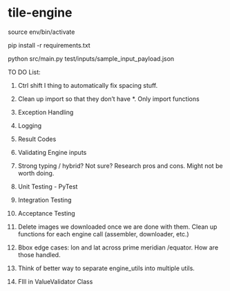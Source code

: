 # tile-engine

source env/bin/activate


pip install -r requirements.txt

python src/main.py test/inputs/sample_input_payload.json 


TO DO List: 
1. Ctrl shift I thing to automatically fix spacing stuff. 
2. Clean up import so that they don’t have *. Only import functions 
3. Exception Handling
4. Logging
5. Result Codes 
6. Validating Engine inputs
7. Strong typing / hybrid? Not sure? Research pros and cons. Might not be worth doing. 
8. Unit Testing - PyTest
9. Integration Testing
10. Acceptance Testing
11. Delete images we downloaded once we are done with them. Clean up functions for each engine call (assembler, downloader, etc.)
12. Bbox edge cases: lon and lat across prime meridian /equator. How are those handled. 
13. Think of better way to separate engine_utils into multiple utils. 


14. FIll in ValueValidator Class
